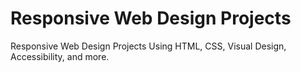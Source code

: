 # Responsive Web Design Projects
Responsive Web Design Projects Using HTML, CSS, Visual Design, Accessibility, and more.


